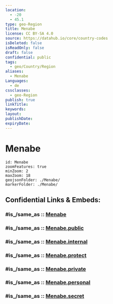 ```yaml
---
location:
  - -20
  - 45.1
type: geo-Region
title: Menabe
license: CC BY-SA 4.0
source: https://datahub.io/core/country-codes
isDeleted: false
isReadOnly: false
draft: false
confidential: public
tags:
  - geo/Country/Region
aliases:
  - Menabe
Languages:
  - de
cssclasses:
  - geo-Region
publish: true
linkTitle:
keywords:
layout:
publishDate:
expiryDate:
---
```


# Menabe

```leaflet
id: Menabe
zoomFeatures: true 
minZoom: 2 
maxZoom: 18
geojsonFolder: ./Menabe/
markerFolder: ./Menabe/
```


## Confidential Links & Embeds: 

### #is_/same_as :: [Menabe](/_Standards/Earth/Continent/Africa/Africa~East/Madagascar/Provinces~Madagascar/Toliary/counties~Toliary/Menabe.md) 

### #is_/same_as :: [Menabe.public](/_public/Earth/Continent/Africa/Africa~East/Madagascar/Provinces~Madagascar/Toliary/counties~Toliary/Menabe.public.md) 

### #is_/same_as :: [Menabe.internal](/_internal/Earth/Continent/Africa/Africa~East/Madagascar/Provinces~Madagascar/Toliary/counties~Toliary/Menabe.internal.md) 

### #is_/same_as :: [Menabe.protect](/_protect/Earth/Continent/Africa/Africa~East/Madagascar/Provinces~Madagascar/Toliary/counties~Toliary/Menabe.protect.md) 

### #is_/same_as :: [Menabe.private](/_private/Earth/Continent/Africa/Africa~East/Madagascar/Provinces~Madagascar/Toliary/counties~Toliary/Menabe.private.md) 

### #is_/same_as :: [Menabe.personal](/_personal/Earth/Continent/Africa/Africa~East/Madagascar/Provinces~Madagascar/Toliary/counties~Toliary/Menabe.personal.md) 

### #is_/same_as :: [Menabe.secret](/_secret/Earth/Continent/Africa/Africa~East/Madagascar/Provinces~Madagascar/Toliary/counties~Toliary/Menabe.secret.md)

